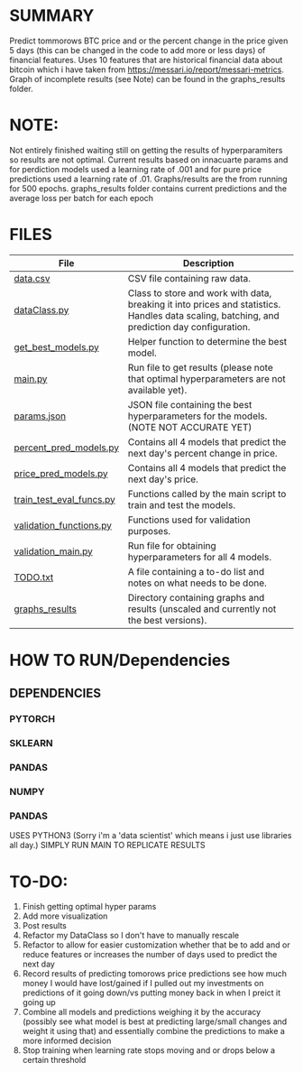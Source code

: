 # SUMMARY
Predict tommorows BTC price and or the percent change in the price given 5 days (this can be changed in
the code to add more or less days) of financial features. Uses 10 features that are historical 
financial data about bitcoin which i have taken from https://messari.io/report/messari-metrics.
Graph of incomplete results (see Note) can be found in the graphs_results folder.
# NOTE:
Not entirely finished waiting still
on getting the results of hyperparamiters so results are not optimal. 
Current results based on innacuarte params and for perdiction models used a learning rate of .001 and 
for pure price predictions used a learning rate of .01.
Graphs/results are the from running for 500 epochs.
graphs_results folder contains current predictions and the average loss per batch for each epoch
# FILES

| File                     | Description                                                                                          |
|-------------------------- |------------------------------------------------------------------------------------------------------|
| [data.csv](data.csv)      | CSV file containing raw data.                                                                        |
| [dataClass.py](dataClass.py) | Class to store and work with data, breaking it into prices and statistics. Handles data scaling, batching, and prediction day configuration. |
| [get_best_models.py](get_best_models.py) | Helper function to determine the best model. |
| [main.py](main.py)       | Run file to get results (please note that optimal hyperparameters are not available yet).         |
| [params.json](params.json) | JSON file containing the best hyperparameters for the models. (NOTE NOT ACCURATE YET)|
| [percent_pred_models.py](percent_pred_models.py) | Contains all 4 models that predict the next day's percent change in price. |
| [price_pred_models.py](price_pred_models.py) | Contains all 4 models that predict the next day's price. |
| [train_test_eval_funcs.py](train_test_eval_funcs.py) | Functions called by the main script to train and test the models. |
| [validation_functions.py](validation_functions.py) | Functions used for validation purposes. |
| [validation_main.py](validation_main.py) | Run file for obtaining hyperparameters for all 4 models. |
| [TODO.txt](TODO.txt)     | A file containing a to-do list and notes on what needs to be done. |
| [graphs_results](graphs_results) | Directory containing graphs and results (unscaled and currently not the best versions). |

# HOW TO RUN/Dependencies
## DEPENDENCIES
### PYTORCH
### SKLEARN
### PANDAS
### NUMPY
### PANDAS 

USES PYTHON3
(Sorry i'm a 'data scientist' which means i just use libraries all day.) 
SIMPLY RUN MAIN TO REPLICATE RESULTS

# TO-DO:
1. Finish getting optimal hyper params
2. Add more visualization
3. Post results 
4. Refactor my DataClass so I don't have to manually rescale
5. Refactor to allow for easier customization whether that be to add and or reduce features
or increases the number of days used to predict the next day
6. Record results of predicting tomorows price predictions see how much money I would have 
lost/gained if I pulled out my investments on predictions of it
going down/vs putting money back in when I preict it going up
7. Combine all models and predictions weighing it by the accuracy (possibly see what model is best at predicting 
large/small changes and weight it using that) and essentially combine the predictions to make a more 
informed decision
8. Stop training when learning rate stops moving and or drops below a certain threshold


